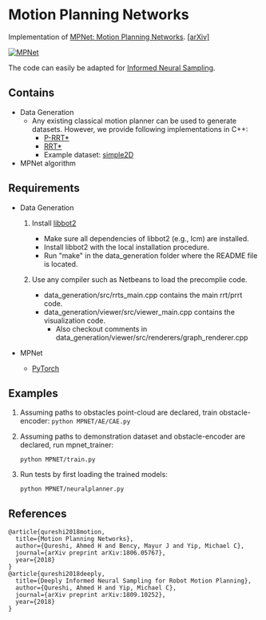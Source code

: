 # Motion Planning Networks
Implementation of [MPNet: Motion Planning Networks](https://sites.google.com/view/mpnet). [[arXiv]](https://arxiv.org/abs/1806.05767)  

[![MPNet](https://img.youtube.com/vi/3hQzWDLfDxA/0.jpg)](https://www.youtube.com/watch?v=3hQzWDLfDxA)

The code can easily be adapted for [Informed Neural Sampling](https://arxiv.org/abs/1809.10252).

## Contains
* Data Generation
	* Any existing classical motion planner can be used to generate datasets. However, we provide following implementations in C++:
		* [P-RRT*](https://link.springer.com/article/10.1007/s10514-015-9518-0)
		* [RRT*](https://arxiv.org/abs/1105.1186)
		* Example dataset: [simple2D](https://drive.google.com/open?id=1oADJ85qxb3WKHXE4Bj6lwio-soGOktRa)
* MPNet algorithm

## Requirements
* Data Generation

	1. Install [libbot2]( https://github.com/libbot2/libbot2)
		* Make sure all dependencies of libbot2 (e.g., lcm) are installed.
		* Install libbot2 with the local installation procedure.
		* Run "make" in the data_generation folder where the README file is located.

	2. Use any compiler such as Netbeans to load the precomplie code.
		* data_generation/src/rrts_main.cpp contains the main rrt/prrt code. 	
		* data_generation/viewer/src/viewer_main.cpp contains the visualization code.
			* Also checkout comments in data_generation/viewer/src/renderers/graph_renderer.cpp 	

* MPNet
	* [PyTorch](http://pytorch.org/) 


## Examples

1. Assuming paths to obstacles point-cloud are declared, train obstacle-encoder:
```python MPNET/AE/CAE.py```

2. Assuming paths to demonstration dataset and obstacle-encoder are declared, run mpnet_trainer:
	
    ```python MPNET/train.py```
    
3. Run tests by first loading the trained models:
	
    ```python MPNET/neuralplanner.py``` 

## References

```
@article{qureshi2018motion,
  title={Motion Planning Networks},
  author={Qureshi, Ahmed H and Bency, Mayur J and Yip, Michael C},
  journal={arXiv preprint arXiv:1806.05767},
  year={2018}
}
@article{qureshi2018deeply,
  title={Deeply Informed Neural Sampling for Robot Motion Planning},
  author={Qureshi, Ahmed H and Yip, Michael C},
  journal={arXiv preprint arXiv:1809.10252},
  year={2018}
}
```


